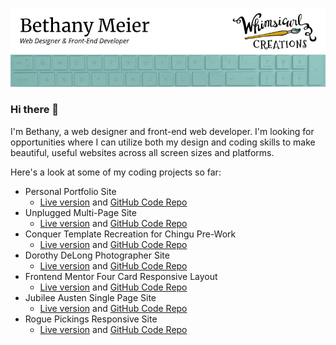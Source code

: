 [![Bethany's header image](https://raw.githubusercontent.com/whimsicurl-creations/whimsicurl-creations/main/img/github-header.jpg?token=AKCES7GHC3G5ZK7G5PCWQNDAF2MLM)](http://whimsicurlcreations.com/)

### Hi there 👋

I'm Bethany, a web designer and front-end web developer.  I'm looking for opportunities where I can utilize both my design and coding skills to make beautiful, useful websites across all screen sizes and platforms.

Here's a look at some of my coding projects so far:

- Personal Portfolio Site
    - [Live version](https://whimsicurlcreations.com) and [GitHub Code Repo](https://github.com/whimsicurl-creations/milestone-website)
- Unplugged Multi-Page Site
    - [Live version](https://whimsicurl-creations.github.io/206-unplugged-ver2/) and [GitHub Code Repo](https://github.com/whimsicurl-creations/206-unplugged-ver2)
- Conquer Template Recreation for Chingu Pre-Work
    - [Live version](https://whimsicurl-creations.github.io/chingu-pre-work/) and [GitHub Code Repo](https://github.com/whimsicurl-creations/chingu-pre-work)
- Dorothy DeLong Photographer Site
    - [Live version](https://whimsicurl-creations.github.io/dorothy-site/) and [GitHub Code Repo](https://github.com/whimsicurl-creations/dorothy-site)
- Frontend Mentor Four Card Responsive Layout
    - [Live version](https://whimsicurl-creations.github.io/fm-four-card/) and [GitHub Code Repo](https://github.com/whimsicurl-creations/fm-four-card)
- Jubilee Austen Single Page Site
    - [Live version](https://whimsicurl-creations.github.io/jubilee-austen/) and [GitHub Code Repo](https://github.com/whimsicurl-creations/jubilee-austen)
- Rogue Pickings Responsive Site
    - [Live version](https://whimsicurl-creations.github.io/206-rogue-pickings/) and [GitHub Code Repo](https://github.com/whimsicurl-creations/rogue-pickings)
